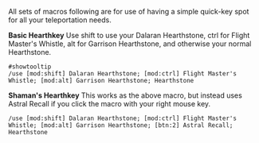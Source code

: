 All sets of macros following are for use of having a simple quick-key spot for all your teleportation needs.

**Basic Hearthkey**
Use shift to use your Dalaran Hearthstone, ctrl for Flight Master's Whistle, alt for Garrison Hearthstone, and otherwise your normal Hearthstone.
```
#showtooltip
/use [mod:shift] Dalaran Hearthstone; [mod:ctrl] Flight Master's Whistle; [mod:alt] Garrison Hearthstone; Hearthstone
```

**Shaman's Hearthkey**
This works as the above macro, but instead uses Astral Recall if you click the macro with your right mouse key.
```
/use [mod:shift] Dalaran Hearthstone; [mod:ctrl] Flight Master's Whistle; [mod:alt] Garrison Hearthstone; [btn:2] Astral Recall; Hearthstone
```
